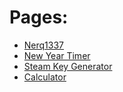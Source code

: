 # Pages:
* [Nerq1337](https://nerq1337.github.io/nerq1337)
* [New Year Timer](https://nerq1337.github.io/newYearTimer)
* [Steam Key Generator](https://nerq1337.github.io/steamKeyGenerator)
* [Calculator](https://nerq1337.github.io/calc)
